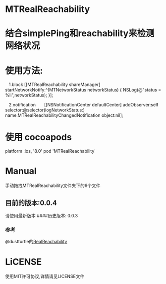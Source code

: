 # MTRealReachability
# 结合simplePing和reachability来检测网络状况

# 使用方法:
    1.block 
    [[MTRealReachability shareManager] startNetworkNotify:^(MTNetworkStatus networkStatus) {
        NSLog(@"status = %li",networkStatus);
    }];
    
    2.notification 
       [[NSNotificationCenter defaultCenter] addObserver:self selector:@selector(logNetworkStatus:)             name:MTRealReachabilityChangedNotification object:nil];
       

# 使用 cocoapods
platform :ios, '8.0'
pod 'MTRealReachability'

# Manual
手动拖拽MTRealReachability文件夹下的6个文件


## 目前的版本:0.0.4
请使用最新版本
####历史版本: 0.0.3

### 参考
@dustturtle的[RealReachability](https://github.com/dustturtle/RealReachability#demo)

# LiCENSE
使用MIT许可协议,详情请见LICENSE文件
